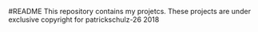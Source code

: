 #README
This repository contains my projetcs. These projects are under exclusive copyright for patrickschulz-26 2018
